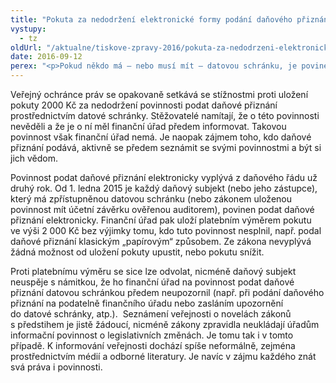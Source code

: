 ```yaml
---
title: "Pokuta za nedodržení elektronické formy podání daňového přiznání"
vystupy:
  - tz
oldUrl: "/aktualne/tiskove-zpravy-2016/pokuta-za-nedodrzeni-elektronicke-formy-podani-danoveho-priznani-1"
date: 2016-09-12
perex: "<p>Pokud někdo má – nebo musí mít – datovou schránku, je povinen podat daňové přiznání jejím prostřednictví. Platí to už druhý rok, přesto o této povinnosti řada lidí stále neví. Proti pokutě se přitom nelze bránit.</p>"
---
```


<!-- imported from the old website -->

<p>Veřejný ochránce práv se opakovaně setkává se stížnostmi proti uložení pokuty 2000 Kč za nedodržení povinnosti podat daňové přiznání prostřednictvím datové schránky. Stěžovatelé namítají, že o této povinnosti nevěděli a že je o ní měl finanční úřad předem informovat. Takovou povinnost však finanční úřad nemá. Je naopak zájmem toho, kdo daňové přiznání podává, aktivně se předem seznámit se svými povinnostmi a být si jich vědom.</p><p>Povinnost podat daňové přiznání elektronicky vyplývá z daňového řádu už druhý rok. Od 1. ledna 2015 je každý daňový subjekt (nebo jeho zástupce), který má zpřístupněnou datovou schránku (nebo zákonem uloženou povinnost mít účetní závěrku ověřenou auditorem), povinen podat daňové přiznání elektronicky. Finanční úřad pak uloží platebním výměrem pokutu ve výši 2 000 Kč bez výjimky tomu, kdo tuto povinnost nesplnil, např. podal daňové přiznání klasickým „papírovým“ způsobem. Ze zákona nevyplývá žádná možnost od uložení pokuty upustit, nebo pokutu snížit. </p><p> Proti platebnímu výměru se sice lze odvolat, nicméně daňový subjekt neuspěje s námitkou, že ho finanční úřad na povinnost podat daňové přiznání datovou schránkou předem neupozornil (např. při podání daňového přiznání na podatelně finančního úřadu nebo zasláním upozornění do datové schránky, atp.).  Seznámení veřejnosti o novelách zákonů s předstihem je jistě žádoucí, nicméně zákony zpravidla neukládají úřadům informační povinnost o legislativních změnách. Je tomu tak i v tomto případě. K informování veřejnosti dochází spíše neformálně, zejména prostřednictvím médií a odborné literatury. Je navíc v zájmu každého znát svá práva i povinnosti.</p>
